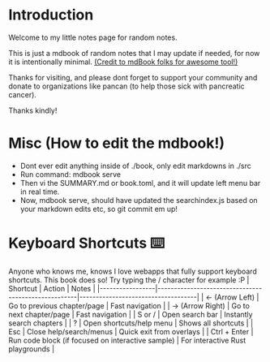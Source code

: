 # Introduction

Welcome to my little notes page for random notes.

This is just a mdbook of random notes that I may update if needed, for now it is intentionally minimal. [(Credit to mdBook folks for awesome tool!)](https://rust-lang.github.io/mdBook/)

Thanks for visiting, and please dont forget to support your community and donate to organizations like pancan (to help those sick with pancreatic cancer).

Thanks kindly!


# Misc (How to edit the mdbook!)
* Dont ever edit anything inside of ./book, only edit markdowns in ./src
* Run command: mdbook serve
* Then vi the SUMMARY.md or book.toml, and it will update left menu bar in real time.
* Now, mdbook serve, should have updated the searchindex.js based on your markdown edits etc, so git commit em up!

# Keyboard Shortcuts ⌨️
Anyone who knows me, knows I love webapps that fully support keyboard shortcuts. This book does so! Try typing the / character for example :P
| Shortcut        | Action                                               | Notes                              |
|-----------------|-----------------------------------------------------|------------------------------------|
| ← (Arrow Left)  | Go to previous chapter/page                         | Fast navigation                    |
| → (Arrow Right) | Go to next chapter/page                             | Fast navigation                    |
| S or /          | Open search bar                                     | Instantly search chapters          |
| ?               | Open shortcuts/help menu                            | Shows all shortcuts                |
| Esc             | Close help/search/menus                             | Quick exit from overlays           |
| Ctrl + Enter    | Run code block (if focused on interactive sample)   | For interactive Rust playgrounds   |
